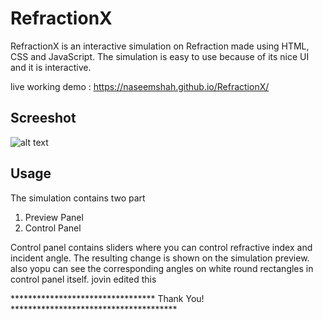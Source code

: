 # RefractionX
RefractionX is an interactive simulation on Refraction made using HTML, CSS and JavaScript. The simulation is easy to use because of its nice UI and it is interactive.

live working demo : https://naseemshah.github.io/RefractionX/

## Screeshot
![alt text](https://github.com/naseemshah/RefractionX/blob/master/Screenshot%20(55).png?raw=true)
## Usage

The simulation contains two part
1. Preview Panel
2. Control Panel

Control panel contains sliders where you can control refractive index and incident angle. The resulting change is shown on the simulation preview. also yopu can see the corresponding angles on white round rectangles in control panel itself.
jovin edited this


********************************* Thank You! **************************************




